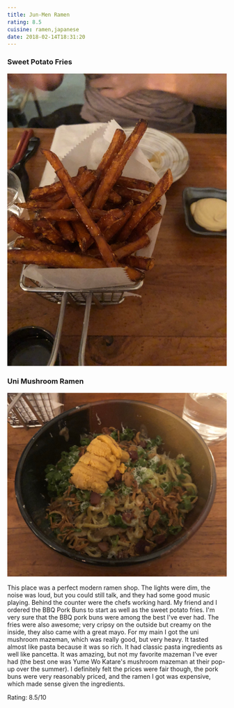 ```yaml
---
title: Jun-Men Ramen
rating: 8.5
cuisine: ramen,japanese
date: 2018-02-14T18:31:20
---
```



### Sweet Potato Fries
![Sweet Potato Fries](./picture1.jpg)

### Uni Mushroom Ramen
![Uni Mushroom Ramen](./picture.jpg)

This place was a perfect modern ramen shop. The lights were dim, the noise was loud, but you could still talk, and they had some good music playing. Behind the counter were the chefs working hard. My friend and I ordered the BBQ Pork Buns to start as well as the sweet potato fries. I'm very sure that the BBQ pork buns were among the best I've ever had. The fries were also awesome; very cripsy on the outside but creamy on the inside, they also came with a great mayo. For my main I got the uni mushroom mazeman, which was really good, but very heavy. It tasted almost like pasta because it was so rich. It had classic pasta ingredients as well like pancetta. It was amazing, but not my favorite mazeman I've ever had (the best one was Yume Wo Katare's mushroom mazeman at their pop-up over the summer). I definitely felt the prices were fair though, the pork buns were very reasonably priced, and the ramen I got was expensive, which made sense given the ingredients.

Rating: 8.5/10

